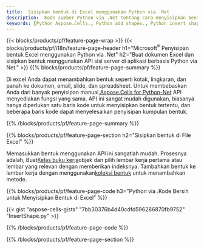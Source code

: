 ```yaml
---
title:  Sisipkan bentuk di Excel menggunakan Python via .Net
description:  Kode sumber Python via .Net tentang cara menyisipkan bentuk ke dalam file Excel Microsoft menggunakan Python via .Net Library.
keywords: [Python Aspose.Cells., Python add shapes., Python insert shapes., Python create shapes]
---
```

{{< blocks/products/pf/feature-page-wrap >}}
{{< blocks/products/pf/i18n/feature-page-header h1="Microsoft<sup>&reg;</sup> Penyisipan bentuk Excel menggunakan Python via .Net" h2="Buat dokumen Excel dan sisipkan bentuk menggunakan API sisi server di aplikasi berbasis Python via Net." >}}
{{% blocks/products/pf/feature-page-summary %}}

 Di excel Anda dapat menambahkan bentuk seperti kotak, lingkaran, dan panah ke dokumen, email, slide, dan spreadsheet. Untuk membebaskan Anda dari banyak penyisipan manual,[Aspose.Cells for Python-Net](https://releases.aspose.com/cells/python-net) API menyediakan fungsi yang sama. API ini sangat mudah digunakan, biasanya hanya diperlukan satu baris kode untuk menyisipkan bentuk tertentu, dan beberapa baris kode dapat menyelesaikan penyisipan kumpulan bentuk.

{{% /blocks/products/pf/feature-page-summary %}}

{{% blocks/products/pf/feature-page-section h2="Sisipkan bentuk di File Excel" %}}

 Memasukkan bentuk menggunakan API ini sangatlah mudah. Prosesnya adalah, Buat[Kelas buku kerja](https://reference.aspose.com/cells/python-net/aspose.cells/workbook/)objek dan pilih lembar kerja pertama atau lembar yang relevan dengan memberikan indeksnya. Tambahkan bentuk ke lembar kerja dengan menggunakan[koleksi bentuk](https://reference.aspose.com/cells/python-net/aspose.cells.drawing/shapecollection/) untuk menambahkan metode.

{{% blocks/products/pf/feature-page-code h3="Python via .Kode Bersih untuk Menyisipkan Bentuk di Excel" %}}

{{< gist "aspose-cells-gists" "7bb30376b4d40cdfd596286870fb9752" "InsertShape.py" >}}

{{% /blocks/products/pf/feature-page-code %}}

{{% /blocks/products/pf/feature-page-section %}}
